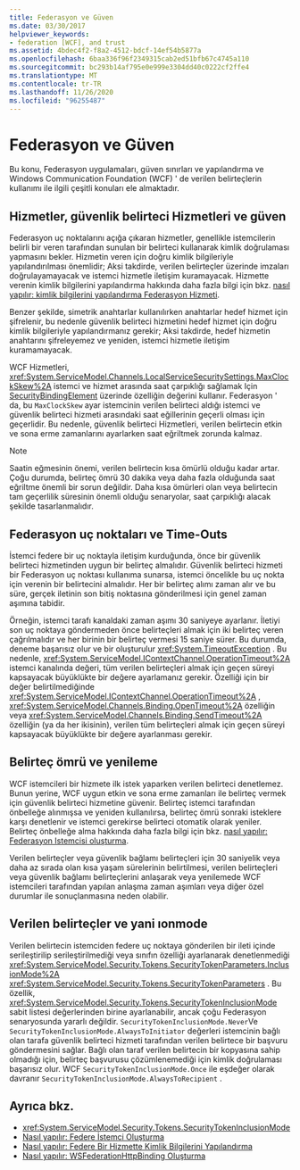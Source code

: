 ```yaml
---
title: Federasyon ve Güven
ms.date: 03/30/2017
helpviewer_keywords:
- federation [WCF], and trust
ms.assetid: 4bdec4f2-f8a2-4512-bdcf-14ef54b5877a
ms.openlocfilehash: 6baa336f96f2349315cab2ed51bfb67c4745a110
ms.sourcegitcommit: bc293b14af795e0e999e3304dd40c0222cf2ffe4
ms.translationtype: MT
ms.contentlocale: tr-TR
ms.lasthandoff: 11/26/2020
ms.locfileid: "96255487"
---
```

# <a name="federation-and-trust"></a>Federasyon ve Güven

Bu konu, Federasyon uygulamaları, güven sınırları ve yapılandırma ve Windows Communication Foundation (WCF) ' de verilen belirteçlerin kullanımı ile ilgili çeşitli konuları ele almaktadır.  
  
## <a name="services-security-token-services-and-trust"></a>Hizmetler, güvenlik belirteci Hizmetleri ve güven  

 Federasyon uç noktalarını açığa çıkaran hizmetler, genellikle istemcilerin belirli bir veren tarafından sunulan bir belirteci kullanarak kimlik doğrulaması yapmasını bekler. Hizmetin veren için doğru kimlik bilgileriyle yapılandırılması önemlidir; Aksi takdirde, verilen belirteçler üzerinde imzaları doğrulayamayacak ve istemci hizmetle iletişim kuramayacak. Hizmette verenin kimlik bilgilerini yapılandırma hakkında daha fazla bilgi için bkz. [nasıl yapılır: kimlik bilgilerini yapılandırma Federasyon Hizmeti](how-to-configure-credentials-on-a-federation-service.md).  
  
 Benzer şekilde, simetrik anahtarlar kullanılırken anahtarlar hedef hizmet için şifrelenir, bu nedenle güvenlik belirteci hizmetini hedef hizmet için doğru kimlik bilgileriyle yapılandırmanız gerekir; Aksi takdirde, hedef hizmetin anahtarını şifreleyemez ve yeniden, istemci hizmetle iletişim kuramamayacak.  
  
 WCF Hizmetleri, <xref:System.ServiceModel.Channels.LocalServiceSecuritySettings.MaxClockSkew%2A> istemci ve hizmet arasında saat çarpıklığı sağlamak Için [SecurityBindingElement](../diagnostics/wmi/securitybindingelement.md) üzerinde özelliğin değerini kullanır. Federasyon ' da, bu `MaxClockSkew` ayar istemcinin verilen belirteci aldığı istemci ve güvenlik belirteci hizmeti arasındaki saat eğillerinin geçerli olması için geçerlidir. Bu nedenle, güvenlik belirteci Hizmetleri, verilen belirtecin etkin ve sona erme zamanlarını ayarlarken saat eğriltmek zorunda kalmaz.  
  
> [!NOTE]
> Saatin eğmesinin önemi, verilen belirtecin kısa ömürlü olduğu kadar artar. Çoğu durumda, belirteç ömrü 30 dakika veya daha fazla olduğunda saat eğriltme önemli bir sorun değildir. Daha kısa ömürleri olan veya belirtecin tam geçerlilik süresinin önemli olduğu senaryolar, saat çarpıklığı alacak şekilde tasarlanmalıdır.  
  
## <a name="federated-endpoints-and-time-outs"></a>Federasyon uç noktaları ve Time-Outs  

 İstemci federe bir uç noktayla iletişim kurduğunda, önce bir güvenlik belirteci hizmetinden uygun bir belirteç almalıdır. Güvenlik belirteci hizmeti bir Federasyon uç noktası kullanıma sunarsa, istemci öncelikle bu uç nokta için verenin bir belirtecini almalıdır. Her bir belirteç alımı zaman alır ve bu süre, gerçek iletinin son bitiş noktasına gönderilmesi için genel zaman aşımına tabidir.  
  
 Örneğin, istemci tarafı kanaldaki zaman aşımı 30 saniyeye ayarlanır. İletiyi son uç noktaya göndermeden önce belirteçleri almak için iki belirteç veren çağrılmalıdır ve her birinin bir belirteç vermesi 15 saniye sürer. Bu durumda, deneme başarısız olur ve bir oluşturulur <xref:System.TimeoutException> . Bu nedenle, <xref:System.ServiceModel.IContextChannel.OperationTimeout%2A> istemci kanalında değeri, tüm verilen belirteçleri almak için geçen süreyi kapsayacak büyüklükte bir değere ayarlamanız gerekir. Özelliği için bir değer belirtilmediğinde <xref:System.ServiceModel.IContextChannel.OperationTimeout%2A> , <xref:System.ServiceModel.Channels.Binding.OpenTimeout%2A> özelliğin veya <xref:System.ServiceModel.Channels.Binding.SendTimeout%2A> özelliğin (ya da her ikisinin), verilen tüm belirteçleri almak için geçen süreyi kapsayacak büyüklükte bir değere ayarlanması gerekir.  
  
## <a name="token-lifetime-and-renewal"></a>Belirteç ömrü ve yenileme  

 WCF istemcileri bir hizmete ilk istek yaparken verilen belirteci denetlemez.  Bunun yerine, WCF uygun etkin ve sona erme zamanları ile belirteç vermek için güvenlik belirteci hizmetine güvenir. Belirteç istemci tarafından önbelleğe alınmışsa ve yeniden kullanılırsa, belirteç ömrü sonraki isteklere karşı denetlenir ve istemci gerekirse belirteci otomatik olarak yeniler. Belirteç önbelleğe alma hakkında daha fazla bilgi için bkz. [nasıl yapılır: Federasyon Istemcisi oluşturma](how-to-create-a-federated-client.md).  
  
 Verilen belirteçler veya güvenlik bağlamı belirteçleri için 30 saniyelik veya daha az sırada olan kısa yaşam sürelerinin belirtilmesi, verilen belirteçleri veya güvenlik bağlamı belirteçlerini anlaşarak veya yenilemede WCF istemcileri tarafından yapılan anlaşma zaman aşımları veya diğer özel durumlar ile sonuçlanmasına neden olabilir.  
  
## <a name="issued-tokens-and-inclusionmode"></a>Verilen belirteçler ve yani ıonmode  

 Verilen belirtecin istemciden federe uç noktaya gönderilen bir ileti içinde serileştirilip serileştirilmediği veya sınıfın özelliği ayarlanarak denetlenmediği <xref:System.ServiceModel.Security.Tokens.SecurityTokenParameters.InclusionMode%2A> <xref:System.ServiceModel.Security.Tokens.SecurityTokenParameters> . Bu özellik, <xref:System.ServiceModel.Security.Tokens.SecurityTokenInclusionMode> sabit listesi değerlerinden birine ayarlanabilir, ancak çoğu Federasyon senaryosunda yararlı değildir. `SecurityTokenInclusionMode.Never`Ve `SecurityTokenInclusionMode.AlwaysToInitiator` değerleri istemcinin bağlı olan tarafa güvenlik belirteci hizmeti tarafından verilen belirtece bir başvuru göndermesini sağlar. Bağlı olan taraf verilen belirtecin bir kopyasına sahip olmadığı için, belirteç başvurusu çözümlenemediği için kimlik doğrulaması başarısız olur. WCF `SecurityTokenInclusionMode.Once` ile eşdeğer olarak davranır `SecurityTokenInclusionMode.AlwaysToRecipient` .  
  
## <a name="see-also"></a>Ayrıca bkz.

- <xref:System.ServiceModel.Security.Tokens.SecurityTokenInclusionMode>
- [Nasıl yapılır: Federe İstemci Oluşturma](how-to-create-a-federated-client.md)
- [Nasıl yapılır: Federe Bir Hizmette Kimlik Bilgilerini Yapılandırma](how-to-configure-credentials-on-a-federation-service.md)
- [Nasıl yapılır: WSFederationHttpBinding Oluşturma](how-to-create-a-wsfederationhttpbinding.md)
